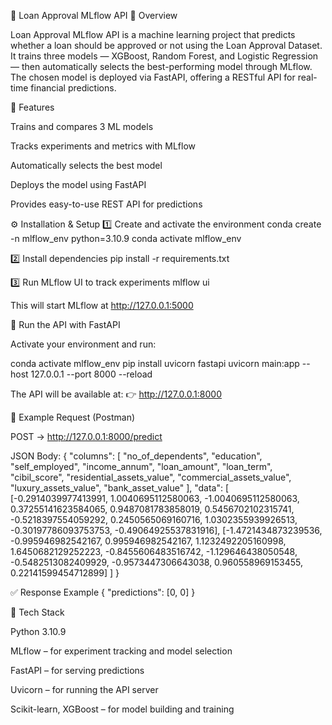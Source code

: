 🚀 Loan Approval MLflow API
📘 Overview

Loan Approval MLflow API is a machine learning project that predicts whether a loan should be approved or not using the Loan Approval Dataset.
It trains three models — XGBoost, Random Forest, and Logistic Regression — then automatically selects the best-performing model through MLflow.
The chosen model is deployed via FastAPI, offering a RESTful API for real-time financial predictions.

🧠 Features

Trains and compares 3 ML models

Tracks experiments and metrics with MLflow

Automatically selects the best model

Deploys the model using FastAPI

Provides easy-to-use REST API for predictions

⚙️ Installation & Setup
1️⃣ Create and activate the environment
conda create -n mlflow_env python=3.10.9
conda activate mlflow_env

2️⃣ Install dependencies
pip install -r requirements.txt

3️⃣ Run MLflow UI to track experiments
mlflow ui


This will start MLflow at http://127.0.0.1:5000

🚀 Run the API with FastAPI

Activate your environment and run:

conda activate mlflow_env
pip install uvicorn fastapi
uvicorn main:app --host 127.0.0.1 --port 8000 --reload


The API will be available at:
👉 http://127.0.0.1:8000

🧾 Example Request (Postman)

POST → http://127.0.0.1:8000/predict

JSON Body:
{
    "columns": [
        "no_of_dependents",
        "education",
        "self_employed",
        "income_annum",
        "loan_amount",
        "loan_term",
        "cibil_score",
        "residential_assets_value",
        "commercial_assets_value",
        "luxury_assets_value",
        "bank_asset_value"
    ],
    "data": [
        [-0.2914039977413991, 1.0040695112580063, -1.0040695112580063, 0.37255141623584065, 0.9487081783858019, 0.5456702102315741, -0.5218397554059292, 0.2450565069160716, 1.0302355939926513, -0.30197786093753753, -0.49064925537831916],
        [-1.4721434873239536, -0.995946982542167, 0.995946982542167, 1.1232492205160998, 1.6450682129252223, -0.8455606483516742, -1.129646438050548, -0.5482513082409929, -0.9573447306643038, 0.960558969153455, 0.22141599454712899]
    ]
}

✅ Response Example
{
  "predictions": [0, 0]
}

🧩 Tech Stack

Python 3.10.9

MLflow – for experiment tracking and model selection

FastAPI – for serving predictions

Uvicorn – for running the API server

Scikit-learn, XGBoost – for model building and training
